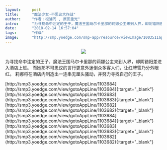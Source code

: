 ```yaml
---
layout:     post
title:      "魔法少女-不思议大作战"
author:     "作者：松浦円 , 原田重光"
intro:      "为寻找命中注定的王子，魔法王国马尔卡里那的莉娜公主来到人界，却阴错阳差进入酒店上班。 而她那不可思议的言行更意外迷倒众多客人们，让红牌雪乃分外眼红。 莉娜将在酒店内制造出一连串无厘头骚动，并努力寻找自己的王子。"
date:       "2018-02-14 16:57:04"
tags:       "作战"
image:      "http://smp.yoedge.com/smp-app/resource/viewImage/1003511appline.png"
---
```

<div style="text-align: center">
<p><img src="http://smp.yoedge.com/smp-app/resource/viewImage/1003511appline.png"/></p>
</div>
<p class="post-meta">
<span>为寻找命中注定的王子，魔法王国马尔卡里那的莉娜公主来到人界，却阴错阳差进入酒店上班。 而她那不可思议的言行更意外迷倒众多客人们，让红牌雪乃分外眼红。 莉娜将在酒店内制造出一连串无厘头骚动，并努力寻找自己的王子。</span>
</p>
[http://smp3.yoedge.com/view/gotoAppLine/1103684](http://smp3.yoedge.com/view/gotoAppLine/1103684){:target="_blank"}
[http://smp3.yoedge.com/view/gotoAppLine/1103683](http://smp3.yoedge.com/view/gotoAppLine/1103683){:target="_blank"}
[http://smp3.yoedge.com/view/gotoAppLine/1103682](http://smp3.yoedge.com/view/gotoAppLine/1103682){:target="_blank"}
[http://smp3.yoedge.com/view/gotoAppLine/1103684](http://smp3.yoedge.com/view/gotoAppLine/1103684){:target="_blank"}
[http://smp3.yoedge.com/view/gotoAppLine/1103683](http://smp3.yoedge.com/view/gotoAppLine/1103683){:target="_blank"}
[http://smp3.yoedge.com/view/gotoAppLine/1103682](http://smp3.yoedge.com/view/gotoAppLine/1103682){:target="_blank"}


